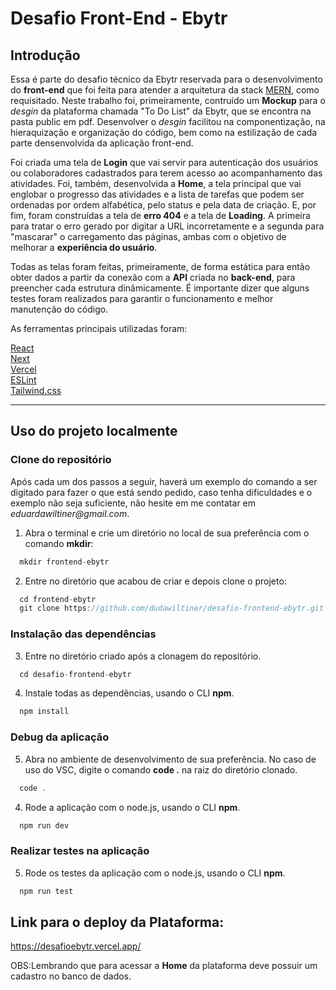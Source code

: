 
# Desafio Front-End - Ebytr

## Introdução

Essa é parte do desafio técnico da Ebytr reservada para o desenvolvimento do **front-end** que foi feita para atender a arquitetura da stack [MERN](https://www.mongodb.com/mern-stack), como requisitado. Neste trabalho foi, primeiramente, contruído um **Mockup** para o *desgin* da plataforma chamada "To Do List" da Ebytr, que se encontra na pasta public em pdf. Desenvolver o *desgin* facilitou na componentização, na hieraquização e organização do código, bem como na estilização de cada parte densenvolvida da aplicação front-end.

Foi criada uma tela de **Login** que vai servir para autenticação dos usuários ou colaboradores cadastrados para terem acesso ao acompanhamento das atividades. Foi, também, desenvolvida a **Home**, a tela principal que vai englobar o progresso das atividades e a lista de tarefas que podem ser ordenadas por ordem alfabética, pelo status e pela data de criação. E, por fim, foram construídas a tela de **erro 404** e a tela de **Loading**. A primeira para tratar o erro gerado por digitar a URL incorretamente e a segunda para "mascarar" o carregamento das páginas, ambas com o objetivo de melhorar a **experiência do usuário**. 

Todas as telas foram feitas, primeiramente, de forma estática para então obter dados a partir da conexão com a **API** criada no **back-end**, para preencher cada estrutura dinâmicamente. É importante dizer que alguns testes foram realizados para garantir o funcionamento e melhor manutenção do código.

As ferramentas principais utilizadas foram:

[React](https://reactjs.org/)<br>
[Next](https://nextjs.org/)<br>
[Vercel](https://vercel.com/)<br>
[ESLint](https://eslint.org/)<br>
[Tailwind.css](https://tailwindcss.com/)<br>

---

## Uso do projeto localmente

### Clone do repositório

Após cada um dos passos a seguir, haverá um exemplo do comando a ser digitado para fazer o que está sendo pedido, caso tenha dificuldades e o exemplo não seja suficiente, não hesite em me contatar em _eduardawiltiner@gmail.com_.

1. Abra o terminal e crie um diretório no local de sua preferência com o comando **mkdir**:
```javascript
  mkdir frontend-ebytr
```

2. Entre no diretório que acabou de criar e depois clone o projeto:
```javascript
  cd frontend-ebytr
  git clone https://github.com/dudawiltiner/desafio-frontend-ebytr.git
```

### Instalação das dependências

3. Entre no diretório criado após a clonagem do repositório.
```javascript
  cd desafio-frontend-ebytr
```

4. Instale todas as dependências, usando o CLI **npm**.
```javascript
  npm install
```
### Debug da aplicação

5. Abra no ambiente de desenvolvimento de sua preferência. No caso de uso do VSC, digite o comando **code .** na raiz do diretório clonado.
```javascript
  code .
```

4. Rode a aplicação com o node.js, usando o CLI **npm**.
```javascript
  npm run dev
```

### Realizar testes na aplicação

5. Rode os testes da aplicação com o node.js, usando o CLI **npm**.
```javascript
  npm run test
```
## Link para o deploy da Plataforma:
https://desafioebytr.vercel.app/

OBS:Lembrando que para acessar a **Home** da plataforma deve possuir um cadastro no banco de dados.
